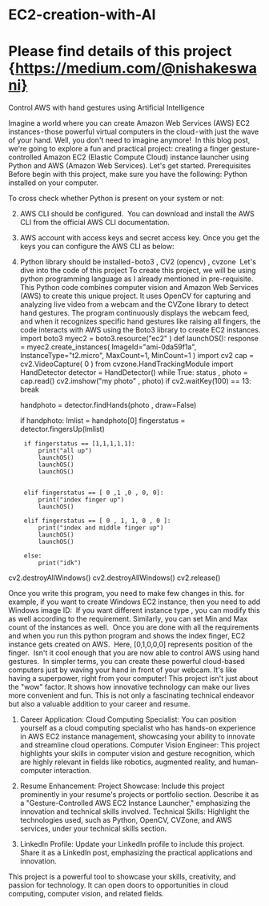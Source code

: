 # EC2-creation-with-AI
# Please find details of this project {https://medium.com/@nishakeswani}

Control AWS with hand gestures using Artificial Intelligence

Imagine a world where you can create Amazon Web Services (AWS) EC2 instances - those powerful virtual computers in the cloud - with just the wave of your hand. Well, you don't need to imagine anymore! 
In this blog post, we're going to explore a fun and practical project: creating a finger gesture-controlled Amazon EC2 (Elastic Compute Cloud) instance launcher using Python and AWS (Amazon Web Services). Let's get started.
Prerequisites
Before begin with this project, make sure you have the following:
Python installed on your computer.

To cross check whether Python is present on your system or not:

2. AWS CLI should be configured. 
You can download and install the AWS CLI from the official AWS CLI documentation.
3. AWS account with access keys and secret access key. Once you get the keys you can configure the AWS CLI as below:
4. Python library should be installed - boto3 , CV2 (opencv) , cvzone 
Let's dive into the code of this project
To create this project, we will be using python programming language as I already mentioned in pre-requisite.
This Python code combines computer vision and Amazon Web Services (AWS) to create this unique project. It uses OpenCV for capturing and analyzing live video from a webcam and the CVZone library to detect hand gestures. The program continuously displays the webcam feed, and when it recognizes specific hand gestures like raising all fingers, the code interacts with AWS using the Boto3 library to create EC2 instances.
import boto3
myec2 = boto3.resource("ec2"  )
def launchOS():
    response = myec2.create_instances( 
        ImageId="ami-0da59f1a", 
        InstanceType="t2.micro",
        MaxCount=1,
        MinCount=1
    )
import  cv2
cap = cv2.VideoCapture( 0 )
from cvzone.HandTrackingModule import HandDetector
detector = HandDetector()
while True:
    status , photo = cap.read()
    cv2.imshow("my photo" , photo)
    if cv2.waitKey(100) == 13:
        break
    
    handphoto = detector.findHands(photo , draw=False)
    
    if handphoto:
        lmlist = handphoto[0]
        fingerstatus = detector.fingersUp(lmlist)

        if fingerstatus == [1,1,1,1,1]:
            print("all up")
            launchOS()
            launchOS()
            launchOS()
            
    
        elif fingerstatus == [ 0 ,1 ,0 , 0, 0]:
            print("index finger up")
            launchOS()
    
        elif fingerstatus == [ 0 , 1, 1, 0 , 0 ]:
            print("index and middle finger up")
            launchOS()
            launchOS()
    
        else:
            print("idk")
            
cv2.destroyAllWindows()
cv2.destroyAllWindows()
cv2.release()

Once you write this program, you need to make few changes in this. for example, if  you want to create Windows EC2 instance, then you need to add Windows image ID: 
If you want different instance type , you can modify this as well according to the requirement. Similarly, you can set Min and Max count of the instances as well. 
Once you are done with all the requirements and when you run this python program and shows the index finger, EC2 instance gets created on AWS. 
Here, [0,1,0,0,0] represents position of the finger. 
Isn't it cool enough that you are now able to control AWS using hand gestures. 
In simpler terms, you can create these powerful cloud-based computers just by waving your hand in front of your webcam. It's like having a superpower, right from your computer!
This project isn't just about the "wow" factor. It shows how innovative technology can make our lives more convenient and fun.
This is not only a fascinating technical endeavor but also a valuable addition to your career and resume.
1. Career Application:
Cloud Computing Specialist: You can position yourself as a cloud computing specialist who has hands-on experience in AWS EC2 instance management, showcasing your ability to innovate and streamline cloud operations.
Computer Vision Engineer: This project highlights your skills in computer vision and gesture recognition, which are highly relevant in fields like robotics, augmented reality, and human-computer interaction.

2. Resume Enhancement:
Project Showcase:  Include this project prominently in your resume's projects or portfolio section. Describe it as a "Gesture-Controlled AWS EC2 Instance Launcher," emphasizing the innovation and technical skills involved.
Technical Skills: Highlight the technologies used, such as Python, OpenCV, CVZone, and AWS services, under your technical skills section.

3. LinkedIn Profile:
Update your LinkedIn profile to include this project. Share it as a LinkedIn post, emphasizing the practical applications and innovation.

This project is a powerful tool to showcase your skills, creativity, and passion for technology. It can open doors to opportunities in cloud computing, computer vision, and related fields.
